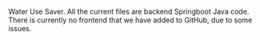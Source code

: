 Water Use Saver. 
All the current files are backend Springboot Java code.
There is currently no frontend that we have added to GitHub, due to some issues. 
